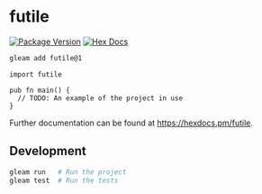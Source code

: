 # futile

[![Package Version](https://img.shields.io/hexpm/v/futile)](https://hex.pm/packages/futile)
[![Hex Docs](https://img.shields.io/badge/hex-docs-ffaff3)](https://hexdocs.pm/futile/)

```sh
gleam add futile@1
```
```gleam
import futile

pub fn main() {
  // TODO: An example of the project in use
}
```

Further documentation can be found at <https://hexdocs.pm/futile>.

## Development

```sh
gleam run   # Run the project
gleam test  # Run the tests
```
